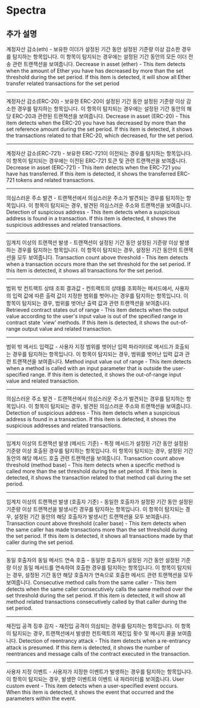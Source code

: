 # Spectra

## 추가 설명

계정자산 감소(eth) - 보유한 이더가 설정된 기간 동안 설정된 기준량 이상 감소한 경우를 탐지하는 항목입니다. 이 항목이 탐지되는 경우에는 설정된 기간 동안의 모든 이더 전송 관련 트랜잭션을 보여줍니다.
Decrease in asset (ether) - This item detects when the amount of Ether you have has decreased by more than the set threshold during the set period. If this item is detected, it will show all Ether transfer related transactions for the set period

---

계정자산 감소(ERC-20) - 보유한 ERC-20이 설정된 기간 동안 설정된 기준량 이상 감소한 경우를 탐지하는 항목입니다. 이 항목이 탐지되는 경우에는 설정된 기간 동안의 해당 ERC-20과 관련된 트랜잭션을 보여줍니다.
Decrease in asset (ERC-20) - This item detects when the ERC-20 you have has decreased by more than the set reference amount during the set period. If this item is detected, it shows the transactions related to that ERC-20, which decreased, for the set period.

---

계정자산 감소(ERC-721) - 보유한 ERC-721이 이전되는 경우를 탐지하는 항목입니다. 이 항목이 탐지되는 경우에는 이전된 ERC-721 토큰 및 관련 트랜잭션을 보여줍니다.
Decrease in asset (ERC-721) - This item detects when the ERC-721 you have has transferred. If this item is detected, it shows the transferred ERC-721 tokens and related transactions.

---

의심스러운 주소 발견 - 트랜잭션에서 의심스러운 주소가 발견되는 경우를 탐지하는 항목입니다. 이 항목이 탐지되는 경우, 발견된 의심스러운 주소와 트랜잭션을 보여줍니다.
Detection of suspicious address - This item detects when a suspicious address is found in a transaction. If this item is detected, it shows the suspicious addresses and related transactions.

---

임계치 이상의 트랜잭션 발생 - 트랜잭션이 설정된 기간 동안 설정된 기준량 이상 발생하는 경우를 탐지하는 항목입니다. 이 항목이 탐지되는 경우, 설정된 기간 동안의 트랜잭션을 모두 보여줍니다.
Transaction count above threshold - This item detects when a transaction occurs more than the set threshold for the set period. If this item is detected, it shows all transactions for the set period.

---

범위 밖 컨트랙트 상태 조회 결과값 - 컨트랙트의 상태를 조회하는 메서드에서, 사용자의 입력 값에 따른 출력 값이 지정한 범위를 벗어나는 경우를 탐지하는 항목입니다. 이 항목이 탐지되는 경우, 범위를 벗어난 출력 값과 관련 트랜잭션을 보여줍니다.
Retrieved contract states out of range - This item detects when the output value according to the user's input value is out of the specified range in contract state 'view' methods. If this item is detected, it shows the out-of-range output value and related transaction.

---

범위 밖 메서드 입력값 - 사용자 지정 범위를 벗어난 입력 파라미터로 메서드가 호출되는 경우를 탐지하는 항목입니다. 이 항목이 탐지되는 경우, 범위를 벗어난 입력 값과 관련 트랜잭션을 보여줍니다.
Method input value out of range - This item detects when a method is called with an input parameter that is outside the user-specified range. If this item is detected, it shows the out-of-range input value and related transaction.

---

의심스러운 주소 발견 - 트랜잭션에서 의심스러운 주소가 발견되는 경우를 탐지하는 항목입니다. 이 항목이 탐지되는 경우, 발견된 의심스러운 주소와 트랜잭션을 보여줍니다.
Detection of suspicious address - This item detects when a suspicious address is found in a transaction. If this item is detected, it shows the suspicious addresses and related transactions.

---

임계치 이상의 트랜잭션 발생 (메서드 기준) - 특정 메서드가 설정된 기간 동안 설정된 기준량 이상 호출된 경우를 탐지하는 항목입니다. 이 항목이 탐지되는 경우, 설정된 기간 동안의 해당 메서드 호출 관련 트랜잭션을 보여줍니다.
Transaction count above threshold (method base) - This item detects when a specific method is called more than the set threshold during the set period. If this item is detected, it shows the transaction related to that method call during the set period.

---

임계치 이상의 트랜잭션 발생 (호출자 기준) - 동일한 호출자가 설정된 기간 동안 설정된 기준량 이상 트랜잭션을 발생시킨 경우를 탐지하는 항목입니다. 이 항목이 탐지되는 경우, 설정된 기간 동안의 해당 호출자가 발생시킨 트랜잭션을 모두 보여줍니다.
Transaction count above threshold (caller base) - This item detects when the same caller has made transactions more than the set threshold during the set period. If this item is detected, it shows all transactions made by that caller during the set period.

---

동일 호출자의 동일 메서드 연속 호출 - 동일한 호출자가 설정된 기간 동안 설정된 기준량 이상 동일 메서드를 연속하여 호출한 경우를 탐지하는 항목입니다. 이 항목이 탐지되는 경우, 설정된 기간 동안 해당 호출자가 연속으로 호출한 메서드 관련 트랜잭션을 모두 보여줍니다.
Consecutive method calls from the same caller - This item detects when the same caller consecutively calls the same method over the set threshold during the set period. If this item is detected, it will show all method related transactions consecutively called by that caller during the set period.

---

재진입 공격 징후 감지 - 재진입 공격이 의심되는 경우를 탐지하는 항목입니다. 이 항목이 탐지되는 경우, 트랜잭션에서 발생한 컨트랙트의 재진입 횟수 및 메시지 콜을 보여줍니다.
Detection of reentrancy attack - This item detects when a re-entrancy attack is presumed. If this item is detected, it shows the number of reentrances and message calls of the contract executed in the transaction.

---

사용자 지정 이벤트 - 사용자가 지정한 이벤트가 발생하는 경우를 탐지하는 항목입니다. 이 항목이 탐지되는 경우, 발생한 이벤트와 이벤트 내 파라미터를 보여줍니다.
User custom event - This item detects when a user-specified event occurs. When this item is detected, it shows the event that occurred and the parameters within the event.

